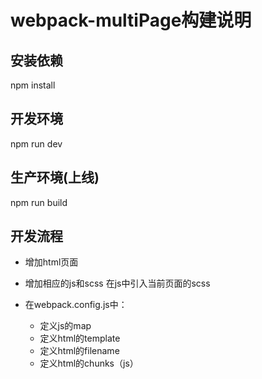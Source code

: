 # webpack-multiPage构建说明

## 安装依赖
npm install

## 开发环境
npm run dev

## 生产环境(上线)
npm run build

## 开发流程
- 增加html页面

- 增加相应的js和scss
在js中引入当前页面的scss

- 在webpack.config.js中：
    - 定义js的map
    - 定义html的template
    - 定义html的filename
    - 定义html的chunks（js）